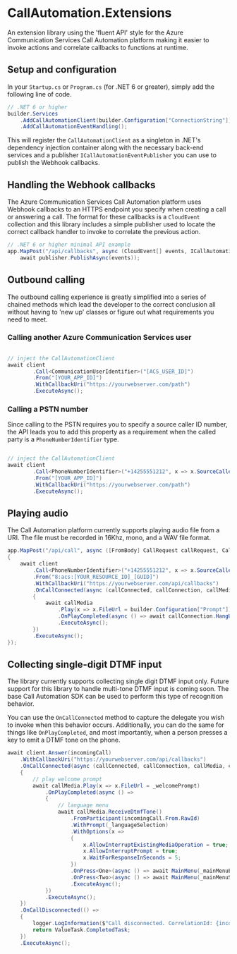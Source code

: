 # CallAutomation.Extensions

An extension library using the 'fluent API' style for the Azure Communication Services Call Automation platform making it easier to invoke actions and correlate callbacks to functions at runtime.

## Setup and configuration

In your `Startup.cs` or `Program.cs` (for .NET 6 or greater), simply add the following line of code.

```csharp
// .NET 6 or higher
builder.Services
    .AddCallAutomationClient(builder.Configuration["ConnectionString"])
    .AddCallAutomationEventHandling();
```

This will register the `CallAutomationClient` as a singleton in .NET's dependency injection container along with the necessary back-end services and a publisher `ICallAutomationEventPublisher` you can use to publish the Webhook callbacks.

## Handling the Webhook callbacks

The Azure Communication Services Call Automation platform uses Webhook callbacks to an HTTPS endpoint you specify when creating a call or answering a call. The format for these callbacks is a `CloudEvent` collection and this library includes a simple publisher used to locate the correct callback handler to invoke to correlate the previous action.

```csharp
// .NET 6 or higher minimal API example
app.MapPost("/api/callbacks", async (CloudEvent[] events, ICallAutomationEventPublisher publisher) => 
    await publisher.PublishAsync(events));
```

## Outbound calling

The outbound calling experience is greatly simplified into a series of chained methods which lead the developer to the correct conclusion all without having to 'new up' classes or figure out what requirements you need to meet.

### Calling another Azure Communication Services user

```csharp

// inject the CallAutomationClient
await client
        .Call<CommunicationUserIdentifier>("[ACS_USER_ID]")
        .From("[YOUR_APP_ID]")
        .WithCallbackUri("https://yourwebserver.com/path")
        .ExecuteAsync();
```

### Calling a PSTN number

Since calling to the PSTN requires you to specify a source caller ID number, the API leads you to add this property as a requirement when the called party is a `PhoneNumberIdentifier` type.

```csharp

// inject the CallAutomationClient
await client
        .Call<PhoneNumberIdentifier>("+14255551212", x => x.SourceCallerIdNumber = "+18005551212")
        .From("[YOUR_APP_ID]")
        .WithCallbackUri("https://yourwebserver.com/path")
        .ExecuteAsync();
```

## Playing audio

The Call Automation platform currently supports playing audio file from a URI. The file must be recorded in 16Khz, mono, and a WAV file format.

```csharp
app.MapPost("/api/call", async ([FromBody] CallRequest callRequest, CallAutomationClient client) =>
{
    await client
        .Call<PhoneNumberIdentifier>("+14255551212", x => x.SourceCallerIdNumber = "+18005551212")
        .From("8:acs:[YOUR_RESOURCE_ID]_[GUID]")
        .WithCallbackUri("https://yourwebserver.com/api/callbacks")
        .OnCallConnected(async (callConnected, callConnection, callMedia, callRecording) =>
        {
            await callMedia
                .Play(x => x.FileUrl = builder.Configuration["Prompt"])
                .OnPlayCompleted(async () => await callConnection.HangUpAsync())
                .ExecuteAsync();
        })
        .ExecuteAsync();
});
```

## Collecting single-digit DTMF input

The library currently supports collecting single digit DTMF input only. Future support for this library to handle multi-tone DTMF input is coming soon. The base Call Automation SDK can be used to perform this type of recognition behavior.

You can use the `OnCallConnected` method to capture the delegate you wish to invoke when this behavior occurs. Additionally, you can do the same for things like `OnPlayCompleted`, and most importantly, when a person presses a key to emit a DTMF tone on the phone.

```csharp
await client.Answer(incomingCall)
    .WithCallbackUri("https://yourwebserver.com/api/callbacks")
    .OnCallConnected(async (callConnected, callConnection, callMedia, callRecording) =>
    {
        // play welcome prompt
        await callMedia.Play(x => x.FileUrl = _welcomePrompt)
            .OnPlayCompleted(async () =>
            {
                // language menu
                await callMedia.ReceiveDtmfTone()
                    .FromParticipant(incomingCall.From.RawId)
                    .WithPrompt(_languageSelection)
                    .WithOptions(x =>
                    {
                        x.AllowInterruptExistingMediaOperation = true;
                        x.AllowInterruptPrompt = true;
                        x.WaitForResponseInSeconds = 5;
                    })
                    .OnPress<One>(async () => await MainMenu(_mainMenuEnglish, incomingCall.From.RawId, callConnection, callMedia))
                    .OnPress<Two>(async () => await MainMenu(_mainMenuSpanish, incomingCall.From.RawId, callConnection, callMedia))
                    .ExecuteAsync();
            })
            .ExecuteAsync();
    })
    .OnCallDisconnected(() =>
    {
        logger.LogInformation($"Call disconnected. CorrelationId: {incomingCall.CorrelationId}");
        return ValueTask.CompletedTask;
    })
    .ExecuteAsync();
```
